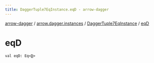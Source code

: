 ```yaml
---
title: DaggerTuple7EqInstance.eqD - arrow-dagger
---
```


[arrow-dagger](../../index.html) / [arrow.dagger.instances](../index.html) / [DaggerTuple7EqInstance](index.html) / [eqD](./eq-d.html)

# eqD

`val eqD: Eq<`[`D`](index.html#D)`>`